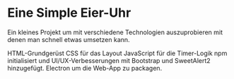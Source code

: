 # Eine Simple Eier-Uhr
Ein kleines Projekt um mit verschiedene Technologien auszuprobieren mit denen man schnell etwas umsetzen kann.

HTML-Grundgerüst
CSS für das Layout
JavaScript für die Timer-Logik 
npm initialisiert und UI/UX-Verbesserungen mit Bootstrap und SweetAlert2 hinzugefügt.
Electron um die Web-App zu packagen.
